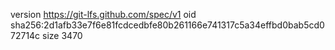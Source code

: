 version https://git-lfs.github.com/spec/v1
oid sha256:2d1afb33e7f6e81fcdcedbfe80b261166e741317c5a34effbd0bab5cd072714c
size 3470
